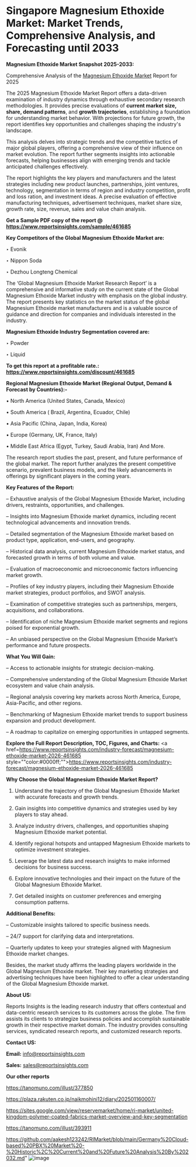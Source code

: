 # Singapore Magnesium Ethoxide Market: Market Trends, Comprehensive Analysis, and Forecasting until 2033

<strong>Magnesium Ethoxide Market Snapshot 2025-2033:</strong>

Comprehensive Analysis of the <a href=https://www.reportsinsights.com/sample/461685>Magnesium Ethoxide Market</a> Report for 2025

The 2025 Magnesium Ethoxide Market Report offers a data-driven examination of industry dynamics through exhaustive secondary research methodologies. It provides precise evaluations of <strong>current market size, share, demand patterns</strong>, and <strong>growth trajectories</strong>, establishing a foundation for understanding market behavior. With projections for future growth, the report identifies key opportunities and challenges shaping the industry's landscape.

This analysis delves into strategic trends and the competitive tactics of major global players, offering a comprehensive view of their influence on market evolution. The report further segments insights into actionable forecasts, helping businesses align with emerging trends and tackle anticipated challenges effectively.

The report highlights the key players and manufacturers and the latest strategies including new product launches, partnerships, joint ventures, technology, segmentation in terms of region and industry competition, profit and loss ration, and investment ideas. A precise evaluation of effective manufacturing techniques, advertisement techniques, market share size, growth rate, size, revenue, sales and value chain analysis.

<strong>Get a Sample PDF copy of the report @ <a href=https://www.reportsinsights.com/sample/461685 style=color:#0000ff;>https://www.reportsinsights.com/sample/461685</a></strong>

<strong>Key Competitors of the Global Magnesium Ethoxide Market are:</strong>

‣ Evonik

‣ Nippon Soda

‣ Dezhou Longteng Chemical

The ‘Global Magnesium Ethoxide Market Research Report’ is a comprehensive and informative study on the current state of the Global Magnesium Ethoxide Market industry with emphasis on the global industry. The report presents key statistics on the market status of the global Magnesium Ethoxide market manufacturers and is a valuable source of guidance and direction for companies and individuals interested in the industry.

<strong>Magnesium Ethoxide Industry Segmentation covered are:</strong>

‣ Powder

‣ Liquid

<strong>To get this report at a profitable rate.: <a href=https://www.reportsinsights.com/discount/461685 style=color:#0000ff;>https://www.reportsinsights.com/discount/461685</a></strong>

<strong>Regional Magnesium Ethoxide Market (Regional Output, Demand &amp; Forecast by Countries):-</strong>

• North America (United States, Canada, Mexico)

• South America ( Brazil, Argentina, Ecuador, Chile)

• Asia Pacific (China, Japan, India, Korea)

• Europe (Germany, UK, France, Italy)

• Middle East Africa (Egypt, Turkey, Saudi Arabia, Iran) And More.

The research report studies the past, present, and future performance of the global market. The report further analyzes the present competitive scenario, prevalent business models, and the likely advancements in offerings by significant players in the coming years.

<strong>Key Features of the Report:</strong>

– Exhaustive analysis of the Global Magnesium Ethoxide Market, including drivers, restraints, opportunities, and challenges.

– Insights into Magnesium Ethoxide market dynamics, including recent technological advancements and innovation trends.

– Detailed segmentation of the Magnesium Ethoxide market based on product type, application, end-users, and geography.

– Historical data analysis, current Magnesium Ethoxide market status, and forecasted growth in terms of both volume and value.

– Evaluation of macroeconomic and microeconomic factors influencing market growth.

– Profiles of key industry players, including their Magnesium Ethoxide market strategies, product portfolios, and SWOT analysis.

– Examination of competitive strategies such as partnerships, mergers, acquisitions, and collaborations.

– Identification of niche Magnesium Ethoxide market segments and regions poised for exponential growth.

– An unbiased perspective on the Global Magnesium Ethoxide Market’s performance and future prospects.

<strong>What You Will Gain:</strong>

– Access to actionable insights for strategic decision-making.

– Comprehensive understanding of the Global Magnesium Ethoxide Market ecosystem and value chain analysis.

– Regional analysis covering key markets across North America, Europe, Asia-Pacific, and other regions.

– Benchmarking of Magnesium Ethoxide market trends to support business expansion and product development.

– A roadmap to capitalize on emerging opportunities in untapped segments.

<strong>Explore the Full Report Description, TOC, Figures, and Charts:</strong>
<a href=https://www.reportsinsights.com/industry-forecast/magnesium-ethoxide-market-2026-461685 style=""color:#0000ff;"">https://www.reportsinsights.com/industry-forecast/magnesium-ethoxide-market-2026-461685</a>

<strong>Why Choose the Global Magnesium Ethoxide Market Report?</strong>

1. Understand the trajectory of the Global Magnesium Ethoxide Market with accurate forecasts and growth trends.

2. Gain insights into competitive dynamics and strategies used by key players to stay ahead.

3. Analyze industry drivers, challenges, and opportunities shaping Magnesium Ethoxide market potential.

4. Identify regional hotspots and untapped Magnesium Ethoxide markets to optimize investment strategies.

5. Leverage the latest data and research insights to make informed decisions for business success.

6. Explore innovative technologies and their impact on the future of the Global Magnesium Ethoxide Market.

7. Get detailed insights on customer preferences and emerging consumption patterns.

<strong>Additional Benefits:</strong>

– Customizable insights tailored to specific business needs.

– 24/7 support for clarifying data and interpretations.

– Quarterly updates to keep your strategies aligned with Magnesium Ethoxide market changes.

Besides, the market study affirms the leading players worldwide in the Global Magnesium Ethoxide market. Their key marketing strategies and advertising techniques have been highlighted to offer a clear understanding of the Global Magnesium Ethoxide market.

<strong><strong>About US</strong>:</strong>

Reports Insights is the leading research industry that offers contextual and data-centric research services to its customers across the globe. The firm assists its clients to strategize business policies and accomplish sustainable growth in their respective market domain. The industry provides consulting services, syndicated research reports, and customized research reports.

<strong>Contact US:</strong>

<p class=><b>Email:</b> <a href=mailto:info@reportsinsights.com>info@reportsinsights.com</a></p>
<p class=><b>Sales:</b> <a href=mailto:sales@reportsinsights.com>sales@reportsinsights.com</a></p>

<strong>Our other reports</strong>

<a href=https://tanomuno.com/illust/377850>https://tanomuno.com/illust/377850</a>

<a href=https://plaza.rakuten.co.jp/naikmohini12/diary/202501160007/>https://plaza.rakuten.co.jp/naikmohini12/diary/202501160007/</a>

<a href=https://sites.google.com/view/reservemarket/home/ri-market/united-kingdom-polymer-coated-fabrics-market-overview-and-key-segmentation>https://sites.google.com/view/reservemarket/home/ri-market/united-kingdom-polymer-coated-fabrics-market-overview-and-key-segmentation</a>

<a href=https://tanomuno.com/illust/393911>https://tanomuno.com/illust/393911</a>

<a href=https://github.com/aakesh123242/RIMarket/blob/main/Germany%20Cloud-based%20PBX%20Market%20-%20Historic%2C%20Current%20and%20Future%20Analysis%20By%202032.md>https://github.com/aakesh123242/RIMarket/blob/main/Germany%20Cloud-based%20PBX%20Market%20-%20Historic%2C%20Current%20and%20Future%20Analysis%20By%202032.md</a>"
![image](https://github.com/user-attachments/assets/82f98738-30c3-4073-ab76-fcd555701440)
